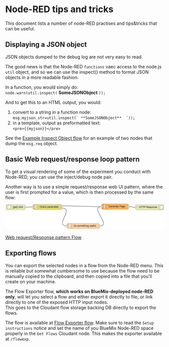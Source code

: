 # Node-RED tips and tricks
This document lists a number of node-RED practises and tips&tricks that can be useful.

## Displaying a JSON object
JSON objects dumped to the debug log are not very easy to read.

The good news is that the Node-RED `functions` vaec access to the node.js `util` object, and so we can use the inspect() method to format JSON objects in a more readable fashion.

In a function, you would simply do:  
`node.warn(util.inspect(` **SomeJSONObject**  `));`

And to get this to an HTML output, you would:  
  1. convert to a string in a function node:  
      ```msg.myjson_str=util.inspect(` **SomeJSONObject**  `));```  
  2. in a template, output as preformatted text:  
      ```<pre>{{myjson}}</pre>```

See the [Example Inspect Object flow](example_inspect_object_flow.json) for an example of two nodes that dump the `msg.req` object.

## Basic Web request/response loop pattern
To get a visual rendering of some of the experiment you conduct with Node-RED, you can use the inject/debug node pair.

Another way is to use a simple request/response web UI pattern, where the user is first prompted for a value, which is then processed by the same flow:  
![Web request/Response pattern Flow ](example_web_req_resp_flow.png)

[Web request/Response pattern Flow ](example_web_req_resp_flow.json)


## Exporting flows
You can export the selected nodes in a flow from the Node-RED menu. This is reliable but somewhat cumbersome to use because the flow need to be manually copied to the clipboard, and then copied into a file that you'll create on your machine.

The Flow Exporter flow, **which works on BlueMix-deployed node-RED only**, will let you select a flow and either export it directly to file, or link directly to one of the exposed HTTP input nodes.  
This goes to the Cloudant flow storage backing DB directly to export the flows.

The flow is available at [Flow Exporter flow](flow_exporter.json). Make sure to read the `Setup instructions` notice and set the name of you BlueMix Node-RED space properly in the `Get Flows` Cloudant node.
This makes the exporter available at `/flowexp`.